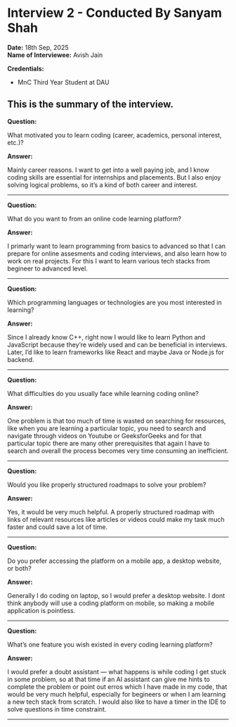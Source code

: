 # **Interview 2 - Conducted By Sanyam Shah**

**Date:** 18th Sep, 2025  
**Name of Interviewee:** Avish Jain

**Credentials:**
- MnC Third Year Student at DAU


## This is the summary of the interview.

**Question:** 

What motivated you to learn coding (career, academics, personal interest, etc.)?

**Answer:** 

Mainly career reasons. I want to get into a well paying job, and I know coding skills are essential for internships and placements. But I also enjoy solving logical problems, so it’s a kind of both career and interest.

---

**Question:** 

What do you want to from  an online code learning platform?

**Answer:** 

I primarly want to learn programming from basics to advanced so that I can prepare for online assesments and coding interviews, and also learn how to work on real projects. For this I want to learn various tech stacks from begineer to advanced level.

---

**Question:** 

Which programming languages or technologies are you most interested in learning?

**Answer:** 

Since I already know C++, right now I would like to learn Python and JavaScript because they’re widely used and can be beneficial in interviews. Later, I’d like to learn frameworks like React and maybe Java or Node.js for backend.

---

**Question:** 

What difficulties do you usually face while learning coding online?

**Answer:** 

One problem is that too much of time is wasted on searching for resources, like when you are learning a particular topic, you need to search and navigate through videos on Youtube or GeeksforGeeks and for that particular topic there are many other prerequisites that again I have to search and overall the process becomes very time consuming an inefficient.

---

**Question:** 

Would you like properly structured roadmaps to solve your problem?

**Answer:** 

Yes, it would be very much helpful. A properly structured roadmap with links of relevant resources like articles or videos could make my task much faster and could save a lot of time.

---

**Question:** 

Do you prefer accessing the platform on a mobile app, a desktop website, or both?

**Answer:**

Generally I do coding on laptop, so I would prefer a desktop website. I dont think anybody will use a coding platform on mobile, so making a mobile application is pointless.

---

**Question:** 

What’s one feature you wish existed in every coding learning platform?

**Answer:** 

I would prefer a doubt assistant — what happens is while coding I get stuck in some problem, so at that time if an AI assistant can give me hints to complete the problem or point out erros which I have made in my code, that would be very much helpful, especially for begineers or when I am learning a new tech stack from scratch. I would also like to have a timer in the IDE to solve questions in time constraint.

---

